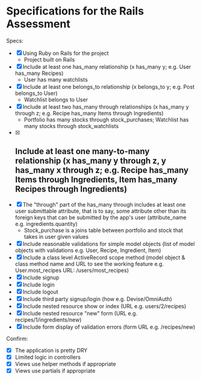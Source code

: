 # Specifications for the Rails Assessment

Specs:
- [x] Using Ruby on Rails for the project 
    - Project built on Rails
- [x] Include at least one has_many relationship (x has_many y; e.g. User has_many Recipes)
    - User has many watchlists
- [x] Include at least one belongs_to relationship (x belongs_to y; e.g. Post belongs_to User)
    - Watchlist belongs to User
- [x] Include at least two has_many through relationships (x has_many y through z; e.g. Recipe has_many Items through Ingredients)
    - Portfolio has many stocks through stock_purchases; Watchlist has many stocks through stock_watchlists
- [x] Include at least one many-to-many relationship (x has_many y through z, y has_many x through z; e.g. Recipe has_many Items through Ingredients, Item has_many Recipes through Ingredients)
    - 
- [x] The "through" part of the has_many through includes at least one user submittable attribute, that is to say, some attribute other than its foreign keys that can be submitted by the app's user (attribute_name e.g. ingredients.quantity)
    - Stock_purchase is a joins table between portfolio and stock that takes in user given values 
- [x] Include reasonable validations for simple model objects (list of model objects with validations e.g. User, Recipe, Ingredient, Item)
- [x] Include a class level ActiveRecord scope method (model object & class method name and URL to see the working feature e.g. User.most_recipes URL: /users/most_recipes)
- [x] Include signup
- [x] Include login
- [x] Include logout
- [x] Include third party signup/login (how e.g. Devise/OmniAuth)
- [x] Include nested resource show or index (URL e.g. users/2/recipes)
- [x] Include nested resource "new" form (URL e.g. recipes/1/ingredients/new)
- [x] Include form display of validation errors (form URL e.g. /recipes/new)

Confirm:
- [x] The application is pretty DRY
- [x] Limited logic in controllers
- [x] Views use helper methods if appropriate
- [x] Views use partials if appropriate